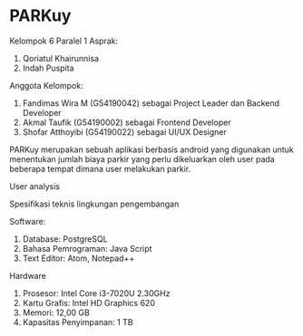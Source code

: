 # PARKuy
Kelompok 6 Paralel 1
Asprak:
1. Qoriatul Khairunnisa
2. Indah Puspita

Anggota Kelompok:
1. Fandimas Wira M (G54190042) sebagai Project Leader dan Backend Developer
2. Akmal Taufik (G54190002) sebagai Frontend Developer
3. Shofar Atthoyibi (G54190022) sebagai UI/UX Designer

PARKuy merupakan sebuah aplikasi berbasis android yang digunakan untuk menentukan jumlah biaya parkir yang perlu dikeluarkan oleh user pada beberapa tempat dimana user melakukan parkir. 

User analysis

Spesifikasi teknis lingkungan pengembangan 

Software: 
1. Database: PostgreSQL
2. Bahasa Pemrograman: Java Script
3. Text Editor: Atom, Notepad++

Hardware
1. Prosesor: Intel Core i3-7020U 2.30GHz 
2. Kartu Grafis: Intel HD Graphics 620 
3. Memori: 12,00 GB 
4. Kapasitas Penyimpanan: 1 TB
